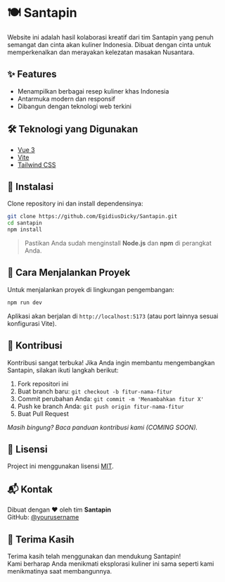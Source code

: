 # 🍽️ Santapin

Website ini adalah hasil kolaborasi kreatif dari tim Santapin yang penuh semangat dan cinta akan kuliner Indonesia. Dibuat dengan cinta untuk memperkenalkan dan merayakan kelezatan masakan Nusantara.

## ✨ Features

- Menampilkan berbagai resep kuliner khas Indonesia
- Antarmuka modern dan responsif
- Dibangun dengan teknologi web terkini

## 🛠️ Teknologi yang Digunakan

- [Vue 3](https://vuejs.org/)
- [Vite](https://vitejs.dev/)
- [Tailwind CSS](https://tailwindcss.com/)

## 🚀 Instalasi

Clone repository ini dan install dependensinya:

```bash
git clone https://github.com/EgidiusDicky/Santapin.git
cd santapin
npm install
```

> Pastikan Anda sudah menginstall **Node.js** dan **npm** di perangkat Anda.

## 🧪 Cara Menjalankan Proyek

Untuk menjalankan proyek di lingkungan pengembangan:

```bash
npm run dev
```

Aplikasi akan berjalan di `http://localhost:5173` (atau port lainnya sesuai konfigurasi Vite).

## 🤝 Kontribusi

Kontribusi sangat terbuka! Jika Anda ingin membantu mengembangkan Santapin, silakan ikuti langkah berikut:

1. Fork repositori ini
2. Buat branch baru: `git checkout -b fitur-nama-fitur`
3. Commit perubahan Anda: `git commit -m 'Menambahkan fitur X'`
4. Push ke branch Anda: `git push origin fitur-nama-fitur`
5. Buat Pull Request

*Masih bingung? Baca panduan kontribusi kami (COMING SOON).*

## 📄 Lisensi

Project ini menggunakan lisensi [MIT](LICENSE).

## 📬 Kontak

Dibuat dengan ❤️ oleh tim **Santapin**  
GitHub: [@yourusername](https://github.com/yourusername)

## 🙏 Terima Kasih

Terima kasih telah menggunakan dan mendukung Santapin!  
Kami berharap Anda menikmati eksplorasi kuliner ini sama seperti kami menikmatinya saat membangunnya.
